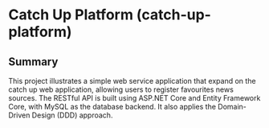 ﻿# Catch Up Platform (catch-up-platform)

## Summary

This project illustrates a simple web service application that expand on the catch up web application, allowing users to register favourites news sources.
The RESTful API is built using ASP.NET Core and Entity Framework Core, with MySQL as the database backend. It also applies the Domain-Driven Design (DDD) approach.


